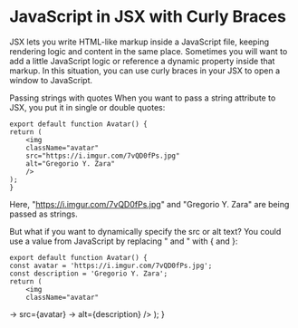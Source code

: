 # JavaScript in JSX with Curly Braces
JSX lets you write HTML-like markup inside a JavaScript file, keeping rendering logic and content in the same place. Sometimes you will want to add a little JavaScript logic or reference a dynamic property inside that markup. In this situation, you can use curly braces in your JSX to open a window to JavaScript.

Passing strings with quotes 
When you want to pass a string attribute to JSX, you put it in single or double quotes:
    
    export default function Avatar() {
    return (
        <img
        className="avatar"
        src="https://i.imgur.com/7vQD0fPs.jpg"
        alt="Gregorio Y. Zara"
        />
    );
    }
Here, "https://i.imgur.com/7vQD0fPs.jpg" and "Gregorio Y. Zara" are being passed as strings.

But what if you want to dynamically specify the src or alt text? You could use a value from JavaScript by replacing " and " with { and }:
    
    export default function Avatar() {
    const avatar = 'https://i.imgur.com/7vQD0fPs.jpg';
    const description = 'Gregorio Y. Zara';
    return (
        <img
        className="avatar"
->      src={avatar}
->      alt={description}
        />
    );
    }
